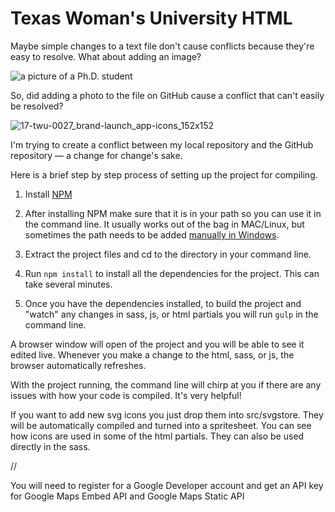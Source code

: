 # Texas Woman's University HTML

Maybe simple changes to a text file don't cause conflicts because they're easy to resolve. What about adding an image?

![a picture of a Ph.D. student](https://twu.edu/media/images/news/abreu_thumb.jpg)

So, did adding a photo to the file on GitHub cause a conflict that can't easily be resolved?

![17-twu-0027_brand-launch_app-icons_152x152](https://user-images.githubusercontent.com/3957145/31792948-59c20c88-b4e3-11e7-9474-92ecc4fc094f.png)

I'm trying to create a conflict between my local repository and the GitHub repository — a change for change's sake. 

Here is a brief step by step process of setting up the project for compiling.

1. Install [NPM](https://www.npmjs.com/)

2. After installing NPM make sure that it is in your path so you can use it in the command line. It usually works out of the bag in MAC/Linux, but sometimes the path needs to be added [manually in Windows](http://stackoverflow.com/questions/27864040/fixing-npm-path-in-windows-8/32159233).

3. Extract the project files and cd to the directory in your command line.

4. Run `npm install` to install all the dependencies for the project. This can take several minutes.

5. Once you have the dependencies installed, to build the project and "watch" any changes in sass, js, or html partials you will run `gulp` in the command line.

A browser window will open of the project and you will be able to see it edited live. Whenever you make a change to the html, sass, or js, the browser automatically refreshes.

With the project running, the command line will chirp at you if there are any issues with how your code is compiled. It's very helpful!

If you want to add new svg icons you just drop them into src/svgstore. They will be automatically compiled and turned into a spritesheet. You can see how icons are used in some of the html partials. They can also be used directly in the sass.

//

You will need to register for a Google Developer account and get an API key for Google Maps Embed API and Google Maps Static API
